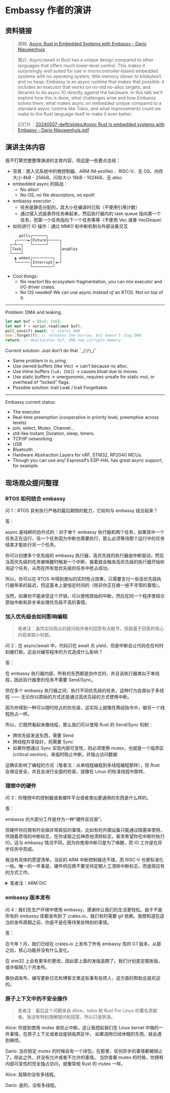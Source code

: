 
# Embassy 作者的演讲

## 资料链接

> 视频: [Async Rust in Embedded Systems with Embassy - Dario Nieuwenhuis](https://www.youtube.com/watch?v=H7NtzyP9q8E&ab_channel=RustNederland%28RustNL%29)
> 
> 简介: Async/await in Rust has a unique design compared to other languages that offers much lower-level control.
> This makes it surprisingly well suited for use in microcontroller-based embedded systems with no operating system,
> little memory (down to kilobytes!) and no heap. Embassy is an async runtime that makes that possible:
> it includes an executor that works on no-std no-alloc targets, and libraries to do async IO directly against the hardware.
> In this talk we'll explore how this is done, what challenges arise and how Embassy solves them,
> what makes async on embedded unique compared to a standard async runtime like Tokio,
> and what improvements could we make to the Rust language itself to make it even better.
>
> 幻灯片：[20240507-delft/slides/Async Rust in embedded systems with Embassy - Dario Nieuwenhuis.pdf](https://github.com/rustnl/meetups/blob/main/20240507-delft/slides/Async%20Rust%20in%20embedded%20systems%20with%20Embassy%20-%20Dario%20Nieuwenhuis.pdf)

## 演讲主体内容

我不打算完整整理演讲的主体内容，但这是一些要点总结：

* 背景：嵌入式系统中的微控制器、ARM (M-profile) 、RISC-V、无 OS、内存大小 4kB - 256kB、闪存大小 16kB - 1024kB、无 alloc
* embedded async 的挑战：
  * No alloc!
  * No OS, no file descriptors, no epoll!
* embassy executor：
  * 任务是静态分配的，其大小在编译时已知（不使用引用计数）
  * 通过侵入式链表将任务串起来，然后执行器内的 task queue 指向第一个任务，而第一个任务指向下一个任务等等（不使用 Vec 或者 VecDeque）
* 如何进行 IO 操作：通过 MMIO 和中断机制与外部设备交互

```text
      polls┌──────┐             
    ┌─────►│Future├─────┐       
  ┌─┴──┐   └──────┘     │       
  │Task│                │enables
  └────┘                │       
    ▲ wakes┌─────────┐  │       
    └──────│Interrupt│◄─┘       
           └─────────┘          
```

* Cool things:
  * No reactor! No ecosystem fragmentation, you can mix executor and I/O driver crates.
  * No OS needed! We can use async *instead of* an RTOS. Not on top of it.

---

Problem: DMA and leaking.

```rust
let mut buf = [0u8; 256];
let mut f = serial.read(&mut buf);
poll_once(f).await; // starts DMA
mem::forget(f); // releases the borrow, but doesn't stop DMA
return; // deallocates buf, DMA now corrupts memory
```

Current solution: Just don’t do that ¯\_(ツ)_/¯
- Same problem in io_uring
- Use owned buffers (like Vec) -> can’t because no alloc.
- Use inline buffers (`[u8; 256]`) -> causes bloat due to moves.
- Use static buffers -> unergonomic, requires unsafe for static mut, or overhead of “locked” flags.
- Possible solution: trait Leak / trait Forgettable

---

Embassy current status:
- The executor
- Real-time preemption (cooperative in priority level, preemptive across levels)
- join, select, Mutex, Channel…
- std-like Instant, Duration, sleep, timers.
- TCP/IP networking
- USB
- Bluetooth
- Hardware Abstraction Layers for nRF, STM32, RP2040 MCUs.
- Though you can use any! Espressif’s ESP-HAL has great async support, for example.

## 现场观众提问整理

### RTOS 如何结合 embassy

问 1：RTOS 具有执行严格的最后期限的能力，它如何与 embassy 结合起来？

答：

async 是纯粹的协作式的：对于单个 embassy 执行器和两个任务，如果其中一个任务正在运行，另一个任务因为中断也需要执行，那么必须等待那个运行中的任务结束才能执行另一个任务。

你可以创建多个优先级的 embassy 执行器，高优先级的执行器由中断驱动，然后当高优先级的任务被唤醒时触发一个中断，接着就会触发高优先级的执行器开始轮询这个任务，从而在所有低优先级的任务中抢占成功。

所以，你可以在 RTOS 中得到类似的实时抢占效果，只需要支付一些高优先级执行器带来的延迟，但这基本上是恒定时间的（除非你正在做一些不寻常的事情）。

当然，如果你不能承受这个开销，可以使用原始的中断，然后在同一个程序里结合原始中断和异步来处理优先级不高的事情。

### 加入优先级会如何影响编程

> 笔者注：虽然实际观众的提问和作者的回答有点脱节，但我基于回答的核心内容来取小标题。

问 2：在 async/await 中，代码只在 await 点 yield，但是中断会让代码在任何时刻被打断。这会对编写程序的方式造成什么影响？

答：

在 embassy 执行器内部，所有的东西都是协作式的，并且该执行器类似于单线程，因此执行器里的任务不需要 Send/Sync。

但在多个 embassy 执行器之间，执行不同优先级的任务，这种行为会类似于多线程 —— 无论你以原始的方式还是通过高优先级的方式使用中断。

因为你得到一种可以随时抢占的优先级，这实际上就像在两组指令中，被另一个线程抢占一样。

所以，它既然看起来像线程，那么我们可以使用 Rust 的 Send/Sync 机制：
* 跨优先级发送东西，需要 Send
* 跨线程共享指针，则需要 Sync
* 如果你想通过 Sync 实现内部可变性，则必须使用 mutex，也就是一个临界区 (critical section)，来临时阻止中断，并独占访问数据

这确实影响了编程的方式（笔者注：从单线程编程到多线程编程那样），但 Rust 会保证安全，并且会进行全面的检查，就像在 Linux 的标准线程中那样。

### 理想中的硬件

问 3：你理想中的控制器或者硬件平台或者类似更通用的东西是什么样的。

答：

embassy 的大部分工作是作为一种“硬件反应层”。

但硬件供应商有时会做非常疯狂的事情，比如有的外围设备只能通过阻塞来使用，伴随着奇怪的中断标志，在你读取之后神奇地清除标志，甚至希望你在中断时执行 
IO。这与 embassy 情况不同，因为你使用中断只是为了唤醒，而 IO 工作是在异步任务中完成。

我没有具体的愿望清单。当前的 ARM 中断控制器还不错，而 RISC-V 也更标准化一些。唯一的一件事是，硬件供应商不要坚持定期人工清除中断标志，而是按应有的方式工作。

<details>

<summary>笔者注：ARM GIC</summary>



> ARM的中断控制器，也称为GIC（Generic Interrupt Controller），是ARM架构中用于管理中断信号的重要组成部分。它负责接收来自外部设备或软件生成的中断请求，并将它们分发到相应的CPU核心进行处理。以下是关于ARM GIC中断控制器的一些关键信息：
> 
> 1. **中断类型**：GIC支持多种中断类型，包括软件生成中断（SGI）、私有外设中断（PPI）和共享外设中断（SPI）。其中，SGI用于核心之间的通信，PPI是每个CPU核心独有的，而SPI则是所有CPU核心共享的 。
> 
> 2. **中断优先级**：GIC允许为每个中断设置不同的优先级，确保高优先级的中断能够优先得到处理 。
> 
> 3. **中断触发方式**：GIC支持两种触发方式，边沿触发和电平触发，以适应不同的硬件需求 。
> 
> 4. **中断处理流程**：当CPU接收到中断信号时，它会从用户模式切换到中断处理模式，执行中断处理程序，并在处理完毕后返回到之前的执行状态 。
> 
> 5. **中断控制器的组成**：GIC由分发器（Distributor）和CPU接口（CPU Interface）两大模块组成。分发器负责收集所有中断源并进行处理，而CPU接口则负责将中断分发给相应的CPU核心 。
> 
> 6. **中断状态**：GIC中的中断可以处于不活跃、等待、活跃或活跃并等待等状态，这些状态反映了中断的当前处理情况 。
> 
> 7. **中断ID**：GIC为每个中断源分配一个唯一的中断ID，用于区分和管理不同的中断源 。
> 
> 8. **中断控制器的版本**：GIC有多个版本，从V1到V4，其中V2版本支持ARMv7-A架构，而V3和V4版本支持ARMv8-A/R架构 。
> 
> 9. **中断控制器的编程**：编程GIC涉及打开中断开关、配置中断触发方式、等待中断、获取中断编号、执行中断程序以及通知中断处理完成等步骤 。
> 
> 10. **中断控制器的应用**：GIC广泛应用于ARM架构的单核和多核系统中，用于管理来自硬件外设的中断，并支持虚拟化技术 。
> 
> GIC的设计旨在简化CPU核心的复杂度，实现软中断，以及支持虚拟中断，从而为ARM系统中的中断处理提供了一种高效和灵活的解决方案。
>
> src: Kimi (AI)

</details>

### embassy 版本发布

问 4：我们在生产环境中使用 embassy，感谢你让我们的生活更轻松。由于不是所有的 embassy 库都发布到了
crates.io，我们有时需要 git 依赖。我想知道在适当的发布周期之前，你是不是在等待某些特别的事情。

答：

在今年 1 月，我们已经在 crates.io 上发布了所有 embassy 库的 0.1 版本。从那之后，核心功能并没有什么变化。

在 stm32 上会有更多的更改，因此那上面的发版逾期了。我们计划是定期发版，或许每隔几个月发布。

像协调发布、编写更新日志和博客文章这些事有些烦人，这方面的帮助总是欢迎的。

### 原子上下文中的不安全操作

> 笔者注：最后这个问题来自 Alice，tokio 和 Rust For Linux 的著名贡献者。我没有特别理解提问和回答，所以只是转录。

Alice: 你提到使用 mutex 来防止中断，这让我想起我们在 Linux kernel 中做的一件事情，在原子上下文或者自旋锁临界区中，
如果调用已经休眠的东西，就会遇到麻烦。

Dario: 当你锁定 mutex 的时候会有一个闭包，在那里，任何异步的事情都被阻止了。除此之外，并没有允许或者不允许的事情。
当你查看 mutex 的时候，你拥有内部可变性的完全独占访问，就像常规 Rust 的 mutex 一样。

Alice: 我猜你没有多线程。

Dario: 是的，没有多线程。


